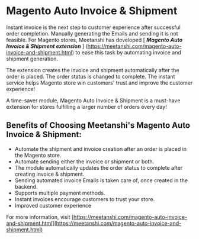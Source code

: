 # Magento Auto Invoice & Shipment


Instant invoice is the next step to customer experience after successful order completion. Manually generating the Emails and sending it is not feasible. For Magento stores, Meetanshi has developed [ ***Magento Auto Invoice & Shipment extension*** ] (https://meetanshi.com/magento-auto-invoice-and-shipment.html) to ease this task by automating invoice and shipment generation.

The extension creates the invoice and shipment automatically after the order is placed. The order status is changed to complete. The instant service helps Magento store win customers' trust and improve the customer experience!

A time-saver module, Magento Auto Invoice & Shipment is a must-have extension for stores fulfilling a larger number of orders every day!

## Benefits of Choosing Meetanshi's Magento Auto Invoice & Shipment:
* Automate the shipment and invoice creation after an order is placed in the Magento store.
* Automate sending either the invoice or shipment or both.
* The module automatically updates the order status to complete after creating invoice & shipment.
* Sending automated invoice Emails is taken care of, once created in the backend.
* Supports multiple payment methods.
* Instant invoices encourage customers to trust your store.
* Improved customer experience

For more information, visit [https://meetanshi.com/magento-auto-invoice-and-shipment.html](https://meetanshi.com/magento-auto-invoice-and-shipment.html)